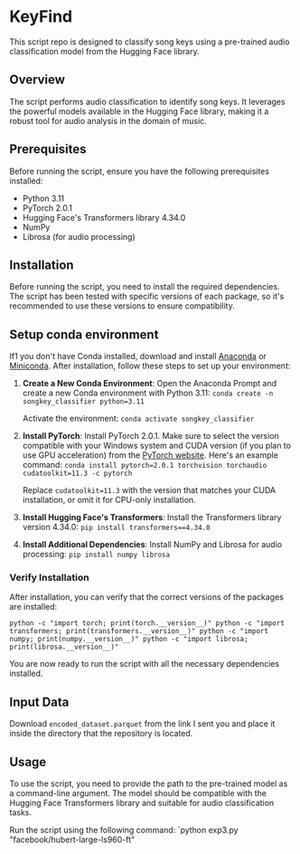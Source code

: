 # KeyFind

This script repo is designed to classify song keys using a pre-trained audio classification model from the Hugging Face library.

## Overview

The script performs audio classification to identify song keys. It leverages the powerful models available in the Hugging Face library, making it a robust tool for audio analysis in the domain of music.

## Prerequisites

Before running the script, ensure you have the following prerequisites installed:

- Python 3.11
- PyTorch 2.0.1
- Hugging Face's Transformers library 4.34.0 
- NumPy
- Librosa (for audio processing)

## Installation

Before running the script, you need to install the required dependencies. The script has been tested with specific versions of each package, so it's recommended to use these versions to ensure compatibility.

## Setup conda environment

If1 you don't have Conda installed, download and install [Anaconda](https://www.anaconda.com/products/individual) or [Miniconda](https://docs.conda.io/en/latest/miniconda.html). After installation, follow these steps to set up your environment:

1. **Create a New Conda Environment**: Open the Anaconda Prompt and create a new Conda environment with Python 3.11:
    `conda create -n songkey_classifier python=3.11`
    
    Activate the environment:
    `conda activate songkey_classifier`
    
2. **Install PyTorch**: Install PyTorch 2.0.1. Make sure to select the version compatible with your Windows system and CUDA version (if you plan to use GPU acceleration) from the [PyTorch website](https://pytorch.org/get-started/locally/). Here's an example command:
    `conda install pytorch=2.0.1 torchvision torchaudio cudatoolkit=11.3 -c pytorch`

    Replace `cudatoolkit=11.3` with the version that matches your CUDA installation, or omit it for CPU-only installation.
    
3. **Install Hugging Face's Transformers**: Install the Transformers library version 4.34.0:
    `pip install transformers==4.34.0`
    
4. **Install Additional Dependencies**: Install NumPy and Librosa for audio processing:
    `pip install numpy librosa`
    

### Verify Installation

After installation, you can verify that the correct versions of the packages are installed:

`python -c "import torch; print(torch.__version__)" python -c "import transformers; print(transformers.__version__)" python -c "import numpy; print(numpy.__version__)" python -c "import librosa; print(librosa.__version__)"`

You are now ready to run the script with all the necessary dependencies installed.

## Input Data
Download `encoded_dataset.parquet` from the link I sent you and place it inside the directory that the repository is located.

## Usage

To use the script, you need to provide the path to the pre-trained model as a command-line argument. The model should be compatible with the Hugging Face Transformers library and suitable for audio classification tasks.

Run the script using the following command:
`python exp3.py "facebook/hubert-large-ls960-ft"

